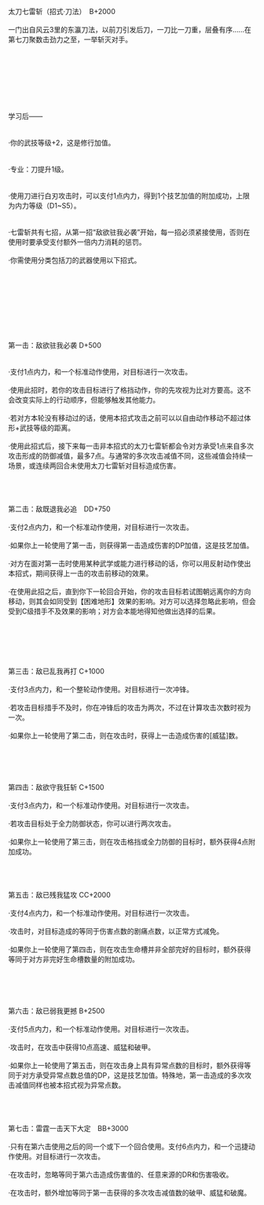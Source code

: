 <title>太刀七雷斩</title>
<meta name="GENERATOR" content="WinCHM">
<meta http-equiv="Content-Type" content="text/html; charset=gb2312">
<br>太刀七雷斩（招式·刀法）　B+2000
<br>
<br>一门出自风云3里的东瀛刀法，以前刀引发后刀，一刀比一刀重，层叠有序……在第七刀聚数击劲力之至，一举斩灭对手。
<br>
<br>
<br>
<br>
<br> 
<br>
<br> 
<br>
<br>学习后——
<br>
<br>
<br>·你的武技等级+2，这是修行加值。
<br>
<br>
<br>·专业：刀提升1级。
<br>
<br>
<br>·使用刀进行白刃攻击时，可以支付1点内力，得到1个技艺加值的附加成功，上限为内力等级（D1~S5）。
<br>
<br>
<br>·七雷斩共有七招，从第一招“敌欲驻我必袭”开始，每一招必须紧接使用，否则在使用时要承受支付额外一倍内力消耗的惩罚。
<br>
<br>·你需使用分类包括刀的武器使用以下招式。
<br>
<br>
<br>
<br> 
<br>
<br> 
<br>
<br> 
<br>
<br>第一击：敌欲驻我必袭 D+500
<br>
<br>
<br>·支付1点内力，和一个标准动作使用，对目标进行一次攻击。
<br>
<br>·使用此招时，若你的攻击目标进行了格挡动作，你的先攻视为比对方要高。这不会改变实际上的行动顺序，但能够触发其他能力。
<br>
<br>·若对方本轮没有移动过的话，使用本招式攻击之前可以以自由动作移动不超过体形+武技等级的距离。
<br>
<br>·使用此招式后，接下来每一击非本招式的太刀七雷斩都会令对方承受1点来自多次攻击形成的防御减值，最多7点。与通常的多次攻击减值不同，这些减值会持续一场景，或连续两回合未使用太刀七雷斩对目标造成伤害。
<br>
<br>
<br> 
<br>
<br>第二击：敌既退我必追　DD+750
<br>
<br>·支付2点内力，和一个标准动作使用，对目标进行一次攻击。
<br>
<br>·如果你上一轮使用了第一击，则获得第一击造成伤害的DP加值，这是技艺加值。
<br>
<br>·对方在面对第一击时使用某种武学或能力进行移动的话，你可以用反射动作使出本招式，期间获得上一击的攻击前移动的效果。
<br>
<br>·在使用此招之后，直到你下一轮回合开始，你的攻击目标若试图朝远离你的方向移动，则其会如同受到【困难地形】效果的影响。对方可以选择忽略此影响，但会受到C级措手不及效果的影响；对方会本能地得知他做出选择的后果。
<br>
<br>
<br>
<br>
<br>
<br>
<br>第三击：敌已乱我再打 C+1000
<br>
<br>·支付3点内力，和一个整轮动作使用。对目标进行一次冲锋。
<br>
<br>·若攻击目标措手不及时，你在冲锋后的攻击为两次，不过在计算攻击次数时视为一次。
<br>
<br>·如果你上一轮使用了第二击，则在攻击时，获得上一击造成伤害的[威猛]数。
<br>
<br>
<br>
<br>
<br>
<br>第四击：敌欲守我狂斩 C+1500
<br>
<br>·支付3点内力，和一个标准动作使用。对目标进行一次攻击。
<br>
<br>·若攻击目标处于全力防御状态，你可以进行两次攻击。
<br>
<br>·如果你上一轮使用了第三击，则在攻击格挡或全力防御的目标时，额外获得4点附加成功。
<br>
<br> 
<br>
<br>
<br>第五击：敌已残我猛攻 CC+2000
<br>
<br>·支付4点内力，和一个标准动作使用。对目标进行一次攻击。
<br>
<br>·攻击时，对目标造成的等同于伤害点数的剧痛点数，以正常方式减免。
<br>
<br>·如果你上一轮使用了第四击，则在攻击生命槽并非全部完好的目标时，额外获得等同于对方非完好生命槽数量的附加成功。
<br>
<br>
<br>
<br>
<br>
<br>第六击：敌已弱我更撼 B+2500
<br>
<br>·支付5点内力，和一个标准动作使用。对目标进行一次攻击。
<br>
<br>·攻击时，在攻击中获得10点高速、威猛和破甲。
<br>
<br>·如果你上一轮使用了第五击，则在攻击身上具有异常点数的目标时，额外获得等同于对方承受异常点数总值的DP，这是技艺加值。特殊地，第一击造成的多次攻击减值同样也被本招式视为异常点数。
<br>
<br>
<br>
<br>
<br>第七击：雷霆一击天下大定　BB+3000
<br>
<br>·只有在第六击使用之后的同一个或下一个回合使用。支付6点内力，和一个迅捷动作使用。对目标进行一次攻击。
<br>
<br>·在攻击时，忽略等同于第六击造成伤害值的、任意来源的DR和伤害吸收。
<br>
<br>·在攻击时，额外增加等同于第一击获得的多次攻击减值数的破甲、威猛和破魔。